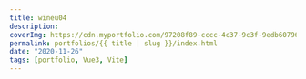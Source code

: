 ```yaml
---
title: wineu04
description:
coverImg: https://cdn.myportfolio.com/97208f89-cccc-4c37-9c3f-9edb60796c1d/9c852868-e337-4804-b14e-0047db35f504_rw_1200.png?h=22389fb64012d5d76f880e2f42582e1e
permalink: portfolios/{{ title | slug }}/index.html
date: "2020-11-26"
tags: [portfolio, Vue3, Vite]
---
```

